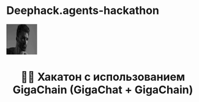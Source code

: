 # Deephack.agents-hackathon

<a 
  href="https://jojiku/Deephack.agents-hackathon">
    <img src="docs/1.jpg" alt="Logo" width="80" height="80">
</a>
  
 <h1 align="center">🦜️🔗 Хакатон с использованием GigaChain (GigaChat + GigaChain)</h1>
  
